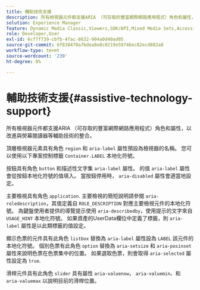 ```yaml
---
title: 輔助技術支援
description: 所有檢視器元件都支援ARIA （可存取的豐富網際網路應用程式）角色和屬性，以改進與熒幕閱讀器等輔助技術的整合。
solution: Experience Manager
feature: Dynamic Media Classic,Viewers,SDK/API,Mixed Media Sets,Accessibility
role: Developer,User
exl-id: 6cf7f739-cbfb-4fac-8632-904a0d40ad05
source-git-commit: 6f838470a7bdea8e8c0219e59746ec82ecd802a8
workflow-type: tm+mt
source-wordcount: '239'
ht-degree: 0%

---
```


# 輔助技術支援{#assistive-technology-support}

所有檢視器元件都支援ARIA （可存取的豐富網際網路應用程式）角色和屬性，以改進與熒幕閱讀器等輔助技術的整合。

頂層檢視器元素具有角色 `region` 和 `aria-label` 屬性預設為檢視器的名稱。 您可以使用以下專案控制標籤 `Container.LABEL` 本地化符號。

按鈕具有角色 `button` 和描述性文字集 `aria-label` 屬性。 的值 `aria-label` 屬性會從按鈕本地化符號的值填入。 當按鈕停用時， `aria-disabled` 屬性會適當地設定。

主要檢視具有角色 `application`. 主要檢視的簡短說明請參閱 `aria-roledescription`，其值定義自 `ROLE_DESCRIPTION` 對應主要檢視元件的本地化符號。 為鍵盤使用者提供的導覽提示使用 `aria-describedby`，使用提示的文字來自 `USAGE_HINT` 本地化符號。 如果資產的UserData欄位中定義了標籤，則 `aria-label` 屬性是以此類標籤的值設定。

顯示色票的元件具有此角色 `listbox` 替換為 `aria-label` 屬性設為 `LABEL` 該元件的本地化符號。 個別色票有此角色 `option` 替換為 `aria-setsize` 和 `aria-posinset` 屬性來說明色票在色票集中的位置。 如果選取色票，則會取得 `aria-selected` 屬性設定為 `true`.

滑桿元件具有此角色 `slider` 具有屬性 `aria-valuenow`， `aria-valuemin`、和 `aria-valuemax` 以說明目前的滑桿位置。
